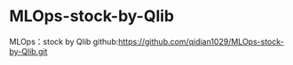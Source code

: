 # MLOps-stock-by-Qlib
MLOps：stock by Qlib
github:https://github.com/qidian1029/MLOps-stock-by-Qlib.git
